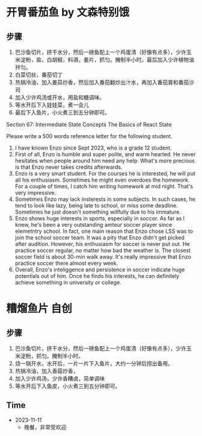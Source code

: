 # 开胃番茄鱼 by 文森特别饿

## 步骤
1. 巴沙鱼切片，挤干水分，然后一磅鱼配上一个鸡蛋清（好像有点多），少许玉米淀粉，盐，白胡椒，料酒，姜片，抓匀。腌制半小时。最后加入少许植物油拌匀。
2. 白菜切丝，番茄切丁
3. 热锅冷油，加入姜蒜炒香，然后加入番茄翻炒出汁水，再加入番茄膏和番茄沙司
4. 加入少许鸡汤或开水，用盐和糖调味。
5. 等水开后下入娃娃菜，煮一会儿
6. 最后下入鱼片，小火煮三到五分钟即可。

Section 67: Intermediate State Concepts
 The Basics of React State

Please write a 500 words reference letter for the following student.
1. I have known Enzo since Sept 2023, who is a grade 12 student.
2. First of all, Enzo is humble and super polite, and warm hearted. He never hesitates when people around him need any help. What's more precious is that Enzo never takes credits afterwards.
3. Enzo is a very smart student. For the courses he is interested, he will put all his enthusiasm. Sometimes he might even overdoes the homework. For a couple of times, I catch him writing homework at mid night. That's very impressive. 
4. Sometimes Enzo may lack insterests in some subjects. In such cases, he tend to look like lazy, being late to school, or miss some deadline. Sometimes he just doesn't something willfully due to his immature.
5. Enzo shows huge interests in sports, especially in soccor. As far as I knew, he's been a very outstanding amteur soccer player since elemetntry school. In fact, one main reason that Enzo chose LSS was to join the school soccer team. It was a pity that Enzo didn't get picked after audition. However, his enthusiasm for soccer is never put out. He practice soccer regular, no matter how bad the weather is. The closest soccer field is about 30-min walk away. It's really impressive that Enzo practice soccer there almost every week.
6. Overall, Enzo's inteliggence and persistence in soccer indicate huge potentials out of him. Once he finds his interests, he can definitely achieve something in university or college.




# 糟熘鱼片 自创

## 步骤
1. 巴沙鱼切片，挤干水分，然后一磅鱼配上一个鸡蛋清（好像有点多），少许玉米淀粉，抓匀。腌制半小时。
2. 烧一锅开水，水开后，一片一片下入鱼片，大约一分钟后捞出备用。
3. 热锅冷油，加入香菇炒香，
4. 加入少许鸡汤，少许香糟卤，简单调味
5. 等水开后下入鱼皮，小火煮三到五分钟即可。

## Time 
- 2023-11-11
  - 晚餐，非常受欢迎 


